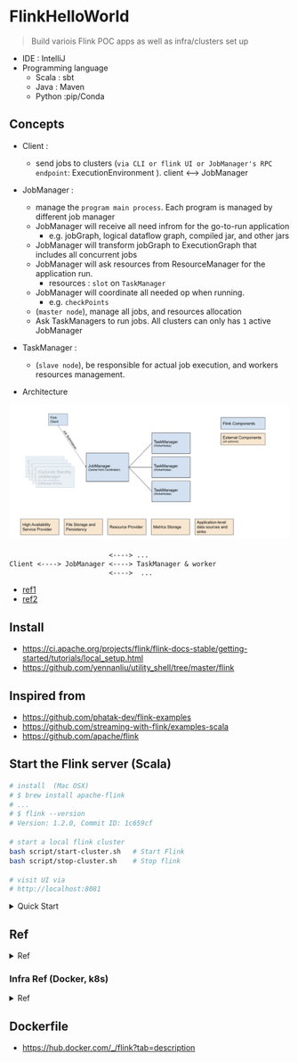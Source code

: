 # FlinkHelloWorld
> Build variois Flink POC apps as well as infra/clusters set up

- IDE : IntelliJ
- Programming language
	- Scala : sbt
	- Java : Maven
	- Python :pip/Conda

## Concepts
- Client :
	- send jobs to clusters (`via CLI or flink UI or JobManager's RPC endpoint`: ExecutionEnvironment ). client <--> JobManager
- JobManager : 
	- manage the `program main process`. Each program is managed by different job manager
	- JobManager will receive all need infrom for the go-to-run application
		- e.g. jobGraph, logical dataflow graph, compiled jar, and other jars
	- JobManager will transform jobGraph to ExecutionGraph that includes all concurrent jobs
	- JobManager will ask resources from ResourceManager for the application run.
		- resources : `slot` on `TaskManager`
	- JobManager will coordinate all needed op when running. 
		- e.g. `checkPoints`
	- (`master node`), manage all jobs, and resources allocation
	- Ask TaskManagers to run jobs. All clusters can only has `1` active JobManager
- TaskManager : 
	- (`slave node`), be responsible for actual job execution, and workers resources management. 

- Architecture
<p ><img src ="https://github.com/yennanliu/flinkhelloworld/blob/master/doc/flink_architecture.png"></p>

```
                         <----> ... 
Client <----> JobManager <----> TaskManager & worker
                         <---->  ...
```

- [ref1](https://ci.apache.org/projects/flink/flink-docs-release-1.12/deployment/#per-job-mode)
- [ref2](https://codingnote.cc/zh-hk/p/38108/)

## Install
- https://ci.apache.org/projects/flink/flink-docs-stable/getting-started/tutorials/local_setup.html
- https://github.com/yennanliu/utility_shell/tree/master/flink

## Inspired from 
- https://github.com/phatak-dev/flink-examples
- https://github.com/streaming-with-flink/examples-scala
- https://github.com/apache/flink

## Start the Flink server (Scala)

```bash
# install  (Mac OSX)
# $ brew install apache-flink
# ...
# $ flink --version
# Version: 1.2.0, Commit ID: 1c659cf

# start a local flink cluster
bash script/start-cluster.sh   # Start Flink
bash script/stop-cluster.sh    # Stop flink

# visit UI via 
# http://localhost:8081
```

<details>
<summary>Quick Start</summary>

### Run manually

```bash
# build
sbt assembly

# run the flink cluster (local)
bash script/start-cluster.sh 

# run batch apps
/usr/local/bin/flink run -c examples.WordCount -d target/scala-2.12/flinkhelloworld-assembly-1.0.jar

/usr/local/bin/flink run -c examples.WordCount2 -d target/scala-2.12/flinkhelloworld-assembly-1.0.jar

# JOB 1
# run stream apps
nc -lk 9999

/usr/local/bin/flink run -c dev.StreamFromSocketV1 -d target/scala-2.12/flinkhelloworld-assembly-1.0.jar

# JOB 2
# trigger kafka send event to topic = "raw_data" first
# https://github.com/yennanliu/KafkaSparkPoc/blob/main/kafka/src/main/scala/com/yen/Producer/producerV1.scala
/usr/local/bin/flink run -c dev.streamFromKafkaV1 -d target/scala-2.12/flinkhelloworld-assembly-1.0.jar
```

## Send the stream via CLI
```bash
# send to localhost:9000
nc -l 9000
```

## Quick start (Scala REPL)
```bash
bash script/start-scala-shell.sh local
```

## Quick start (docker)

```bash 
# V1
# https://ci.apache.org/projects/flink/flink-docs-stable/deployment/resource-providers/standalone/docker.html#enabling-python

FLINK_PROPERTIES="jobmanager.rpc.address: jobmanager"
docker network create flink-network

# TaskManager
docker run \
    -d \
    --rm \
    --name=jobmanager \
    --network flink-network \
    --publish 8081:8081 \
    --env FLINK_PROPERTIES="${FLINK_PROPERTIES}" \
    flink:1.12.0-scala_2.11 jobmanager

# TaskManager
docker run \
    -d \
    --rm \
    --name=taskmanager \
    --network flink-network \
    --env FLINK_PROPERTIES="${FLINK_PROPERTIES}" \
    flink:1.12.0-scala_2.11 taskmanager

# web UI : localhost:8080

# run some jobs

# batch
flink run examples/batch/ConnectedComponents.jar 
flink run examples/batch/EnumTriangles.jar 
flink run examples/batch/PageRank.jar 
flink run examples/batch/WebLogAnalysis.jar 
flink run examples/batch/DistCp.jar 
flink run examples/batch/KMeans.jar 
flink run examples/batch/TransitiveClosure.jar 
flink run examples/batch/WordCount.jar 
flink run examples/batch/ConnectedComponents.jar

# stream
flink run examples/streaming/WordCount.jar
flink run examples/streaming/SessionWindowing.jar
flink run examples/streaming/StateMachineExample.jar
flink run examples/streaming/Iteration.jar
flink run examples/streaming/SessionWindowing.jar
flink run examples/streaming/TopSpeedWindowing.jar
```

```bash
# V2
# pull the dokcer image
docker pull flink

# Method 1) run a JobManager (master)
docker run --name flink_jobmanager -d -t flink jobmanager
docker run -it flink bash
flink run examples/batch/WordCount.jar
flink run examples/batch/KMeans.jar 
flink run examples/streaming/SocketWindowWordCount.jar  --port 9000

# Method 2) run a TaskManager (worker). 
# Notice that workers need to register with the JobManager directly or via ZooKeeper so the master starts to send them tasks to execute.
docker run --name flink_taskmanager -d -t flink taskmanager

# Method 3) Running a cluster using Docker Compose
docker-compose up
```

```bash
# V3 
git clone https://github.com/yennanliu/flinkhelloworld.git
cd flinkhelloworld
docker-compose -f  docker-compose-dev.yml up --build -d

# should start a jobmanager, taskmanager
```

</details>

## Ref 

<details>
<summary>Ref</summary>

- Start Flink with SBT Scala
	- https://ci.apache.org/projects/flink/flink-docs-master/dev/project-configuration.html

- Flink Scala
	- https://ci.apache.org/projects/flink/flink-docs-release-1.10/dev/projectsetup/scala_api_quickstart.html

- Flink train
	- https://training.ververica.com/

- Flink example
	- https://ci.apache.org/projects/flink/flink-docs-release-1.10/getting-started/examples/
	- https://www.elastic.co/blog/building-real-time-dashboard-applications-with-apache-flink-elasticsearch-and-kibana?fbclid=IwAR0EzGMB-P_gazMyG2yG4GgmTjwxwz_aXE4vpbV51nY29e55jcMqezp_pvw

- Flink load json
	- https://flink.sojb.cn/dev/table/connect.html#json-format
	- https://flink-docs-cn.gitbook.io/project/05-ying-yong-kai-fa/04-table-api-and-sql/lian-jie-wai-bu-xi-tong
	- Example
		- https://gousios.gr/courses/bigdata/2017/assignment-streaming.html
		- https://gousios.org/courses/bigdata/2017/assignment-streaming-solutions.pdf

- json4s intro	
	- https://www.cnblogs.com/yyy-blog/p/11819302.html
	- https://blog.csdn.net/leehbing/article/details/74391308
	- https://code5.cn/so/scala/1794442

- Import Scala into an IDE
	- https://ci.apache.org/projects/flink/flink-docs-stable/flinkDev/ide_setup.html

</details>

### Infra Ref (Docker, k8s)

<details>
<summary>Ref</summary>

- Flink with docker
	- https://flink.apache.org/news/2020/08/20/flink-docker.html
	- https://ci.apache.org/projects/flink/flink-docs-stable/ops/deployment/docker.html

- Flink with K8S
	- https://ci.apache.org/projects/flink/flink-docs-stable/ops/deployment/kubernetes.html

- Flink sink data to hadoop/Avro/Parquet/ORC...
	- https://ci.apache.org/projects/flink/flink-docs-stable/dev/connectors/streamfile_sink.html#bulk-encoded-formats

</details>

## Dockerfile
- https://hub.docker.com/_/flink?tab=description
